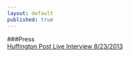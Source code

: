 ```yaml
---
layout: default
published: true
---
```


###Press  
[Huffington Post Live Interview 8/23/2013](http://live.huffingtonpost.com/r/segment/indie-web-cloud-computing-data-security-internet-freedom/521509f102a7600dad0002aa)  
